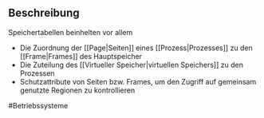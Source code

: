 ## Beschreibung
Speichertabellen beinhelten vor allem
- Die Zuordnung der [[Page|Seiten]] eines [[Prozess|Prozesses]] zu den [[Frame|Frames]] des Hauptspeicher
- Die Zuteilung des [[Virtueller Speicher|virtuellen Speichers]] zu den Prozessen
- Schutzattribute von Seiten bzw. Frames, um den Zugriff auf gemeinsam genutzte Regionen zu kontrollieren


#Betriebssysteme 